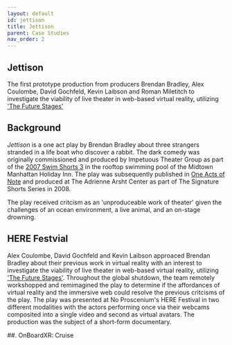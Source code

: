```yaml
---
layout: default
id: jettison
title: Jettison
parent: Case Studies
nav_order: 2
---
```


## Jettison
The first prototype production from producers Brendan Bradley, Alex Coulombe, David Gochfeld, Kevin Laibson and Roman Miletitch to investigate the viability of live theater in web-based virtual reality, utilizing ['The Future Stages'](./future-stages.md)

## Background
*Jettison* is a one act play by Brendan Bradley about three strangers stranded in a life boat who discover a rabbit. The dark comedy was originally commissioned and produced by Impetuous Theater Group as part of the [2007 Swim Shorts 3](https://www.theateronline.com/pb.xzc?PK=16050) in the rooftop swimming pool of the Midtown Manhattan Holiday Inn. The play was subsequently published in [One Acts of Note](https://www.amazon.com/Acts-Note-David-Miguel-Estrada/dp/0578018365) and produced at The Adrienne Arsht Center as part of The Signature Shorts Series in 2008.

The play received critcism as an 'unproduceable work of theater' given the challenges of an ocean environment, a live animal, and an on-stage drowning. 

## HERE Festvial
Alex Coulombe, David Gochfeld and Kevin Laibson approaced Brendan Bradley about their previous work in virtual reality with an interest to investigate the viability of live theater in web-based virtual reality, utilizing ['The Future Stages'](./future-stages.md). Throughout the global shutdown, the team remotely workshopped and remimagined the play to determine if the affordances of virtual reality and the immersive web could resolve the previous critcisms of the play. The play was presented at No Proscenium's HERE Festival in two different modalities with the actors performing once via their webcams composited into a single video and second as virtual avatars. The production was the subject of a short-form documentary.

##. OnBoardXR: Cruise
